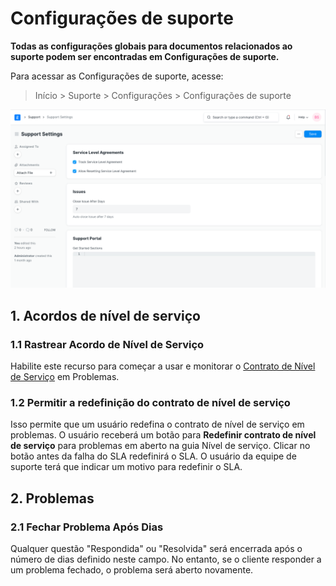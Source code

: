 # Configurações de suporte


**Todas as configurações globais para documentos relacionados ao suporte podem ser encontradas em Configurações de suporte.**


Para acessar as Configurações de suporte, acesse:



>
> Início > Suporte > Configurações > Configurações de suporte
>
>
>


![Configurações de suporte](/files/support-settings.png)


## 1. Acordos de nível de serviço


### 1.1 Rastrear Acordo de Nível de Serviço


Habilite este recurso para começar a usar e monitorar o [Contrato de Nível de Serviço](/docs/v13/user/manual/en/support/service-level-agreement) em Problemas.


### 1.2 Permitir a redefinição do contrato de nível de serviço


Isso permite que um usuário redefina o contrato de nível de serviço em problemas. O usuário receberá um botão para **Redefinir contrato de nível de serviço** para problemas em aberto na guia Nível de serviço. Clicar no botão antes da falha do SLA redefinirá o SLA. O usuário da equipe de suporte terá que indicar um motivo para redefinir o SLA.


## 2. Problemas


### 2.1 Fechar Problema Após Dias


Qualquer questão "Respondida" ou "Resolvida" será encerrada após o número de dias definido neste campo. No entanto, se o cliente responder a um problema fechado, o problema será aberto novamente.